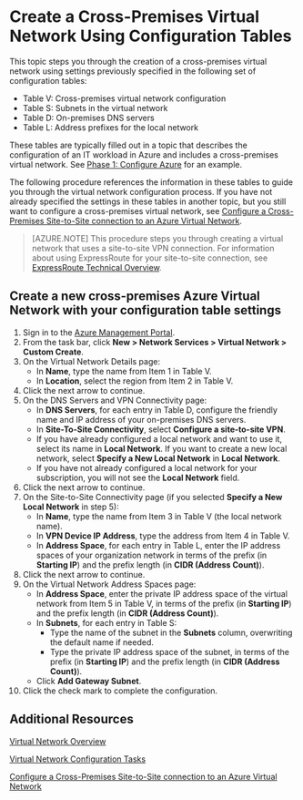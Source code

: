 <properties 
	pageTitle="Create a Cross-Premises Virtual Network Using Configuration Tables" 
	description="This topic describes how to configure a cross-premises virtual network using pre-determined configuration tables." 
	documentationCenter=""
	services="virtual-machines" 
	authors="JoeDavies-MSFT" 
	manager="timlt" 
	editor=""/>

<tags 
	ms.service="virtual-machines" 
	ms.workload="infrastructure-services" 
	ms.tgt_pltfrm="na" 
	ms.devlang="na" 
	ms.topic="article" 
	ms.date="05/27/2015" 
	ms.author="josephd"/>

# Create a Cross-Premises Virtual Network Using Configuration Tables

This topic steps you through the creation of a cross-premises virtual network using settings previously specified in the following set of configuration tables:

- Table V: Cross-premises virtual network configuration
- Table S: Subnets in the virtual network
- Table D: On-premises DNS servers
- Table L: Address prefixes for the local network

These tables are typically filled out in a topic that describes the configuration of an IT workload in Azure and includes a cross-premises virtual network. See [Phase 1: Configure Azure](virtual-machines-workload-intranet-sharepoint-phase1.md) for an example.

The following procedure references the information in these tables to guide you through the virtual network configuration process. If you have not already specified the settings in these tables in another topic, but you still want to configure a cross-premises virtual network, see [Configure a Cross-Premises Site-to-Site connection to an Azure Virtual Network](https://msdn.microsoft.com/library/dn133795.aspx).

> [AZURE.NOTE] This procedure steps you through creating a virtual network that uses a site-to-site VPN connection. For information about using ExpressRoute for your site-to-site connection, see [ExpressRoute Technical Overview](https://msdn.microsoft.com/library/dn606309.aspx).
 
## Create a new cross-premises Azure Virtual Network with your configuration table settings

1. Sign in to the [Azure Management Portal](https://manage.windowsazure.com/).
2. From the task bar, click **New > Network Services > Virtual Network > Custom Create**.
3. On the Virtual Network Details page:
	- In **Name**, type the name from Item 1 in Table V.
	- In **Location**, select the region from Item 2 in Table V. 
4. Click the next arrow to continue.
5. On the DNS Servers and VPN Connectivity page:
	- In **DNS Servers**, for each entry in Table D, configure the friendly name and IP address of your on-premises DNS servers.
	- In **Site-To-Site Connectivity**, select **Configure a site-to-site VPN**.
	- If you have already configured a local network and want to use it, select its name in **Local Network**. If you want to create a new local network, select **Specify a New Local Network** in **Local Network**.
	- If you have not already configured a local network for your subscription, you will not see the **Local Network** field. 
6. Click the next arrow to continue.
7. On the Site-to-Site Connectivity page (if you selected **Specify a New Local Network** in step 5):
	- In **Name**, type the name from Item 3 in Table V (the local network name).
	- In **VPN Device IP Address**, type the address from Item 4 in Table V.
	- In **Address Space**, for each entry in Table L, enter the IP address spaces of your organization network in terms of the prefix (in **Starting IP**) and the prefix length (in **CIDR (Address Count)**).
8. Click the next arrow to continue.
9. On the Virtual Network Address Spaces page:
	- In	 **Address Space**, enter the private IP address space of the virtual network from Item 5 in Table V, in terms of the prefix (in **Starting IP**) and the prefix length (in **CIDR (Address Count)**).
	- In **Subnets**, for each entry in Table S:
		- Type the name of the subnet in the **Subnets** column, overwriting the default name if needed.
		- Type the private IP address space of the subnet, in terms of the prefix (in **Starting IP**) and the prefix length (in **CIDR (Address Count)**).
	- Click **Add Gateway Subnet**.
10. Click the check mark to complete the configuration.

## Additional Resources

[Virtual Network Overview](https://msdn.microsoft.com/library/jj156007.aspx)

[Virtual Network Configuration Tasks](https://msdn.microsoft.com/library/jj156206.aspx)

[Configure a Cross-Premises Site-to-Site connection to an Azure Virtual Network](https://msdn.microsoft.com/library/dn133795.aspx)
 